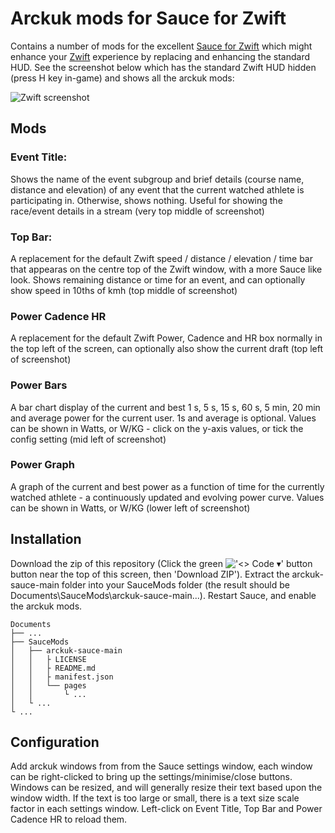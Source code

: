 # Arckuk mods for Sauce for Zwift

Contains a number of mods for the excellent [Sauce for Zwift](https://github.com/SauceLLC/sauce4zwift) which might enhance your [Zwift](https://zwift.com) experience by replacing and enhancing the standard HUD. See the screenshot below which has the standard Zwift HUD hidden (press H key in-game) and shows all the arckuk mods:

![Zwift screenshot](https://github.com/arckuk/arckuk-sauce/assets/169094745/3a35a37f-edbb-464a-b983-2dd392df750e)
## Mods

### Event Title:
Shows the name of the event subgroup and brief details (course name, distance and elevation) of any event that the current watched athlete is participating in. Otherwise, shows nothing. Useful for showing the race/event details in a stream (very top middle of screenshot)

### Top Bar:
A replacement for the default Zwift speed / distance / elevation / time bar that appearas on the centre top of the Zwift window, with a more Sauce like look. Shows remaining distance or time for an event, and can optionally show speed in 10ths of kmh (top middle of screenshot)

### Power Cadence HR
A replacement for the default Zwift Power, Cadence and HR box normally in the top left of the screen, can optionally also show the current draft (top left of screenshot)

### Power Bars
A bar chart display of the current and best 1 s, 5 s, 15 s, 60 s, 5 min, 20 min and average power for the current user. 1s and average is optional. Values can be shown in Watts, or W/KG - click on the y-axis values, or tick the config setting (mid left of screenshot)

### Power Graph
A graph of the current and best power as a function of time for the currently watched athlete - a continuously updated and evolving power curve. Values can be shown in Watts, or W/KG (lower left of screenshot)

## Installation
Download the zip of this repository (Click the green !['<> Code ▾' button](https://github.com/arckuk/arckuk-sauce/assets/169094745/c67d7860-7401-4fd1-8b0c-b882763ccca4)
 button near the top of this screen, then 'Download ZIP'). Extract the arckuk-sauce-main folder into your SauceMods folder (the result should be Documents\SauceMods\arckuk-sauce-main\...). Restart Sauce, and enable the arckuk mods.
```
Documents
├── ...
├── SauceMods
│   ├── arckuk-sauce-main
│   │   ├ LICENSE
│   │   ├ README.md
│   │   ├ manifest.json
│   │   └── pages
│   │       └ ...
│   └ ...
└ ...
```
## Configuration
Add arckuk windows from from the Sauce settings window, each window can be right-clicked to bring up the settings/minimise/close buttons. Windows can be resized, and will generally resize their text based upon the window width. If the text is too large or small, there is a text size scale factor in each settings window. Left-click on Event Title, Top Bar and Power Cadence HR to reload them.

